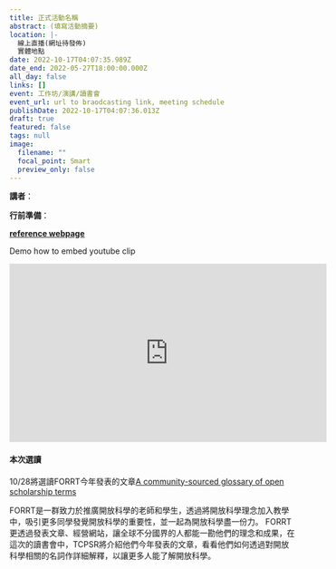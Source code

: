 ```yaml
---
title: 正式活動名稱
abstract: (填寫活動摘要)
location: |-
  線上直播(網址待發佈)
  實體地點
date: 2022-10-17T04:07:35.989Z
date_end: 2022-05-27T18:00:00.000Z
all_day: false
links: []
event: 工作坊/演講/讀書會
event_url: url to braodcasting link, meeting schedule
publishDate: 2022-10-17T04:07:36.013Z
draft: true
featured: false
tags: null
image:
  filename: ""
  focal_point: Smart
  preview_only: false
---
```

<!--- Before website PM agree the content, Don' turn "DRAFT" off. --->
<!--- This is a template. Don't change anything! --->
<!--- For any instrucion yet to be presented, please tell the website PM. --->

<!--- 宣傳圖檔名必須是"featured.jpg" --->
<!--- upload "featured.jpg" in FEATURED IMAGE --->


**講者**： 
<!--- 依狀況置入 --->

**行前準備**：
<!--- 依狀況置入 --->


**[reference webpage](https://rstat-project.github.io/seed_courses/)**


Demo how to embed youtube clip

<iframe width="560" height="315" src="https://www.youtube-nocookie.com/embed/U3REbqQkln4" title="YouTube video player" frameborder="0" allow="accelerometer; autoplay; clipboard-write; encrypted-media; gyroscope; picture-in-picture" allowfullscreen></iframe>


<!--- 置入google表單： "傳送" ~ "嵌入 HTML" ~ "複製貼上" --->



#### 本次選讀

10/28將選讀FORRT今年發表的文章[A community-sourced glossary of open scholarship terms](https://pubmed.ncbi.nlm.nih.gov/35190714/)

FORRT是一群致力於推廣開放科學的老師和學生，透過將開放科學理念加入教學中，吸引更多同學發覺開放科學的重要性，並一起為開放科學盡一份力。
FORRT更透過發表文章、經營網站，讓全球不分國界的人都能一勘他們的理念和成果，在這次的讀書會中，TCPSR將介紹他們今年發表的文章，看看他們如何透過對開放科學相關的名詞作詳細解釋，以讓更多人能了解開放科學。

